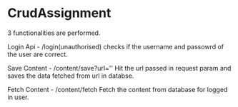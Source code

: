 # CrudAssignment

3 functionalities are performed.

Login Api - /login(unauthorised)
  checks if the username and passowrd of the user are correct.

Save Content - /content/save?url=''
  Hit the url passed in request param and saves the data fetched from url in databse.
  
Fetch Content - /content/fetch
  Fetch the content from database for logged in user.
  
